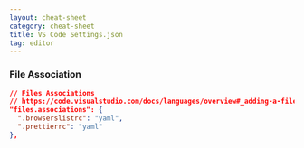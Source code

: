 ```yaml
---
layout: cheat-sheet
category: cheat-sheet
title: VS Code Settings.json
tag: editor
---
```


### File Association

```json
// Files Associations
// https://code.visualstudio.com/docs/languages/overview#_adding-a-file-extension-to-a-language
"files.associations": {
  ".browserslistrc": "yaml",
  ".prettierrc": "yaml"
},
```
